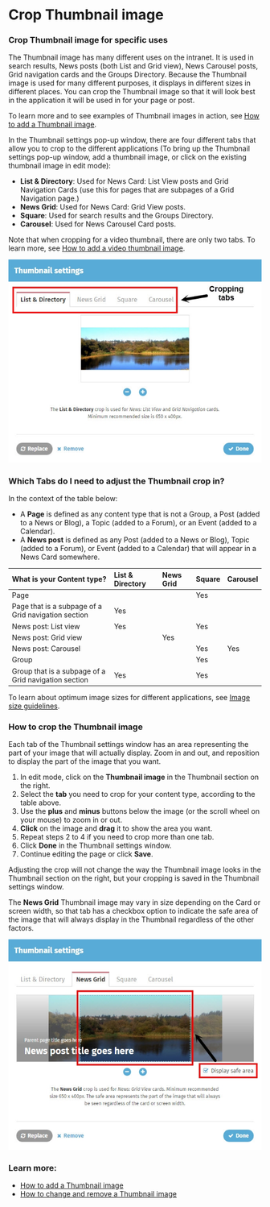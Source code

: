 # Crop Thumbnail image

### Crop Thumbnail image for specific uses

The Thumbnail image has many different uses on the intranet. It is used in search results, News posts \(both List and Grid view\), News Carousel posts, Grid navigation cards and the Groups Directory. Because the Thumbnail image is used for many different purposes, it displays in different sizes in different places. You can crop the Thumbnail image so that it will look best in the application it will be used in for your page or post.  
  
To learn more and to see examples of Thumbnail images in action, see [How to add a Thumbnail image](./).  
  
In the Thumbnail settings pop-up window, there are four different tabs that allow you to crop to the different applications \(To bring up the Thumbnail settings pop-up window, add a thumbnail image, or click on the existing thumbnail image in edit mode\):

* **List & Directory**: Used for News Card: List View posts and Grid Navigation Cards \(use this for pages that are subpages of a Grid Navigation page.\)
* **News Grid**: Used for News Card: Grid View posts.
* **Square**: Used for search results and the Groups Directory.
* **Carousel**: Used for News Carousel Card posts.

Note that when cropping for a video thumbnail, there are only two tabs. To learn more, see [How to add a video thumbnail image](add-a-video-thumbnail-image.md).  


![](../../../.gitbook/assets/1%20%2824%29.jpg)



### Which Tabs do I need to adjust the Thumbnail crop in?

In the context of the table below:

* A **Page** is defined as any content type that is not a Group, a Post \(added to a News or Blog\), a Topic \(added to a Forum\), or an Event \(added to a Calendar\).
* A **News post** is defined as any Post \(added to a News or Blog\), Topic \(added to a Forum\), or Event \(added to a Calendar\) that will appear in a News Card somewhere.

| What is your Content type? | List & Directory | News Grid | Square | Carousel |
| :--- | :--- | :--- | :--- | :--- |
| Page |  |  | Yes |  |
| Page that is a subpage of a Grid navigation section | Yes |  |  |  |
| News post: List view | Yes |  | Yes |  |
| News post: Grid view |  | Yes |  |  |
| News post: Carousel |  |  | Yes | Yes |
| Group |  |  | Yes |  |
| Group that is a subpage of a Grid navigation section | Yes |  | Yes |  |

To learn about optimum image sizes for different applications, see [Image size guidelines](https://community.thoughtfarmer.com/content/105973).

### How to crop the Thumbnail image

Each tab of the Thumbnail settings window has an area representing the part of your image that will actually display. Zoom in and out, and reposition to display the part of the image that you want. 

1. In edit mode, click on the **Thumbnail image** in the Thumbnail section on the right.
2. Select the **tab** you need to crop for your content type, according to the table above.
3. Use the **plus** and **minus** buttons below the image \(or the scroll wheel on your mouse\) to zoom in or out.
4. **Click** on the image and **drag** it to show the area you want.
5. Repeat steps 2 to 4 if you need to crop more than one tab.
6. Click **Done** in the Thumbnail settings window.
7. Continue editing the page or click **Save**.

Adjusting the crop will not change the way the Thumbnail image looks in the Thumbnail section on the right, but your cropping is saved in the Thumbnail settings window.  
  
The **News Grid** Thumbnail image may vary in size depending on the Card or screen width, so that tab has a checkbox option to indicate the safe area of the image that will always display in the Thumbnail regardless of the other factors.

![](../../../.gitbook/assets/2%20%2832%29.jpg)



### Learn more:

* [How to add a Thumbnail image](./)
* [How to change and remove a Thumbnail image](change-and-remove-thumbnail-image.md)

